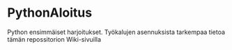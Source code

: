 # PythonAloitus
Python ensimmäiset harjoitukset. Työkalujen asennuksista tarkempaa tietoa tämän repossitorion Wiki-sivuilla
